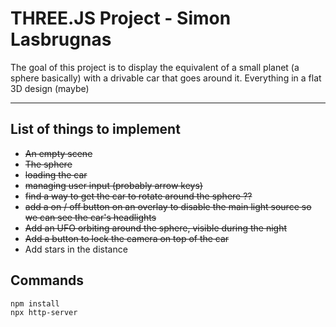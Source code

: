 # THREE.JS Project - Simon Lasbrugnas

The goal of this project is to display the equivalent of a small planet (a sphere basically) with a drivable car that goes around it.
Everything in a flat 3D design (maybe)

---

## List of things to implement

- <s>An empty scene</s>
- <s>The sphere</s>
- <s>loading the car</s>
- <s>managing user input (probably arrow keys)</s>
- <s>find a way to get the car to rotate around the sphere ??</s>
- <s>add a on / off button on an overlay to disable the main light source so we can see the car's headlights</s>
- <s>Add an UFO orbiting around the sphere, visible during the night</s>
- <s>Add a button to lock the camera on top of the car</s>
- Add stars in the distance

## Commands

```bash
npm install
npx http-server
```

